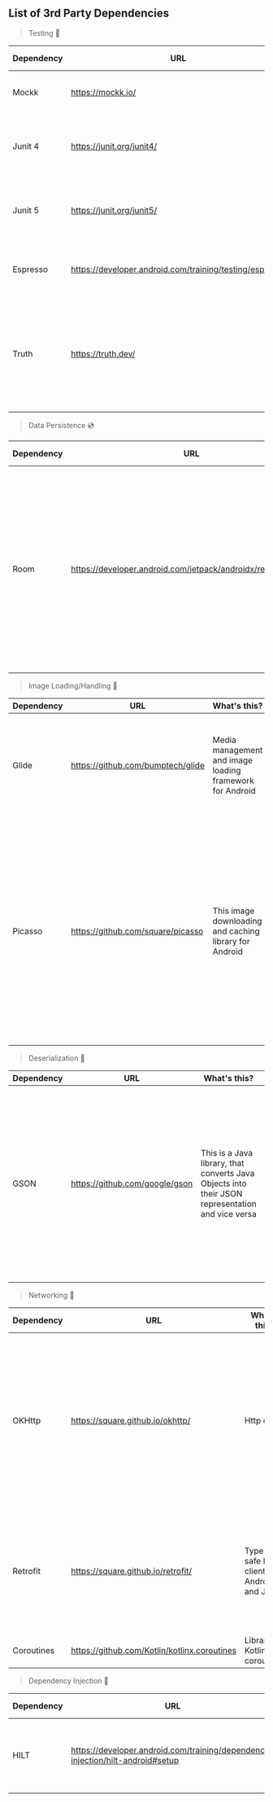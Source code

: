


## List of 3rd Party Dependencies

>Testing 🔬

| Dependency | URL | What's this? | Why Use? |
| ------ | ------ | ------ | ------ |
| Mockk | https://mockk.io/ | This is a Mocking library for Kotlin | To help isolate testing one component
| Junit 4 | https://junit.org/junit4/ | This is a unit testing framework | To write and run units repeatable automated tests
| Junit 5 | https://junit.org/junit5/ | This is a unit testing framework | To write and run units repeatable automated tests 
| Espresso | https://developer.android.com/training/testing/espresso | This is a testing framework | To write concise, and reliable UI test
| Truth | https://truth.dev/ | This is a library for performing assertions in tests | - Easier to read assertion failure messages - Easy to write code, make it clear to view, edit and add to |

> Data Persistence 💿

| Dependency | URL | What's this? | Why Use? |
| ------ | ------ | ------ | ------ |
| Room | https://developer.android.com/jetpack/androidx/releases/room | Persistence library for Android | Persist data offline, so that when the user’s device cannot access the network, the user can still browse that content while they are offline

>Image Loading/Handling 🌁

| Dependency | URL | What's this? | Why Use? |
| ------ | ------ | ------ | ------ |
| Glide | https://github.com/bumptech/glide | Media management and image loading framework for Android | For fetching, decoding, and displaying video stills, images, and animated GIFs within an app
| Picasso | https://github.com/square/picasso | This image downloading and caching library for Android | Image loading in an app. To help resize and transform remote or local sources of images within an app. Additionally, to help with memory and disk caching of images and how images are viewed within a list a the app

>Deserialization 🤖

| Dependency | URL | What's this? | Why Use? |
| ------ | ------ | ------ | ------ |
| GSON | https://github.com/google/gson | This is a Java library, that converts Java Objects into their JSON representation and vice versa |  To help remove writing boilerplate code to parse JSON responses yourself. - To map all fields in the Java object to the JSON file it creates and vice versa.

>Networking 🚧

| Dependency | URL | What's this? | Why Use? |
| ------ | ------ | ------ | ------ |
| OKHttp | https://square.github.io/okhttp/ | Http client | - exchange data & media via HTTP requests. - caching, requests and responses manipulation. - sending different types of HTTP requests, receiving and interpreting HTTP responses
| Retrofit | https://square.github.io/retrofit/ | Type-safe HTTP client for Android and Java | Turns your HTTP API into a Java interface. - easy to retrieve and upload JSON (or other structured data) via a REST based webservice
| Coroutines | https://github.com/Kotlin/kotlinx.coroutines | Library for Kotlin coroutines | Make Asynchronous network calls

>Dependency Injection 🧟

| Dependency | URL | What's this? | Why Use? |
| ------ | ------ | ------ | ------ |
| HILT | https://developer.android.com/training/dependency-injection/hilt-android#setup | Dependency injection library for Android | Reduces the boilerplate of doing manual dependency injection in your project